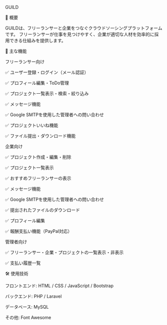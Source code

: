 GUILD

📌 概要

GUILDは、フリーランサーと企業をつなぐクラウドソーシングプラットフォームです。
フリーランサーが仕事を見つけやすく、企業が適切な人材を効率的に採用できる仕組みを提供します。

🎯 主な機能

フリーランサー向け

✅ ユーザー登録・ログイン（メール認証）

✅ プロフィール編集・ToDo管理

✅ プロジェクト一覧表示・検索・絞り込み

✅ メッセージ機能

✅ Google SMTPを使用した管理者への問い合わせ

✅ プロジェクトいいね機能

✅ ファイル提出・ダウンロード機能

企業向け

✅ プロジェクト作成・編集・削除

✅ プロジェクト一覧表示

✅ おすすめフリーランサーの表示

✅ メッセージ機能

✅ Google SMTPを使用した管理者への問い合わせ

✅ 提出されたファイルのダウンロード

✅ プロフィール編集

✅ 報酬支払い機能（PayPal対応）

管理者向け

✅ フリーランサー・企業・プロジェクトの一覧表示・非表示

✅ 支払い履歴一覧

🛠 使用技術

フロントエンド: HTML / CSS / JavaScript / Bootstrap

バックエンド: PHP / Laravel

データベース: MySQL

その他: Font Awesome
